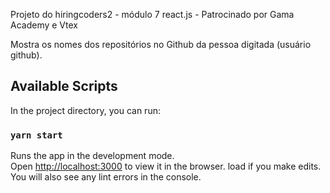 Projeto do hiringcoders2 - módulo 7 react.js - Patrocinado por Gama Academy e Vtex

Mostra os nomes dos repositórios no Github da pessoa digitada (usuário github).

## Available Scripts

In the project directory, you can run:

### `yarn start`

Runs the app in the development mode.\
Open [http://localhost:3000](http://localhost:3000) to view it in the browser.
load if you make edits.\
You will also see any lint errors in the console.

